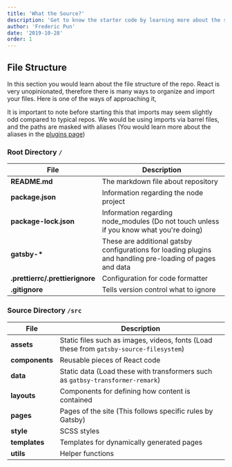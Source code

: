 ```yaml
---
title: 'What the Source?'
description: 'Get to know the starter code by learning more about the structure of repository.'
author: 'Frederic Pun'
date: '2019-10-28'
order: 1
---
```


## File Structure

In this section you would learn about the file structure of the repo. React is very unopinionated,
therefore there is many ways to organize and import your files. Here is one of the ways of approaching
it,

It is important to note before starting this that imports may seem slightly odd compared to typical
repos. We would be using imports via barrel files, and the paths are masked with aliases (You would learn
more about the aliases in the [plugins page](/plugins))

### Root Directory ```/```
| File | Description |
| --- | --- |
| **README.md** | The markdown file about repository |
| **package.json** | Information regarding the node project |
| **package-lock.json** | Information regarding node_modules (Do not touch unless if you know what you're doing) |
| **gatsby-\*** | These are additional gatsby configurations for loading plugins and handling pre-loading of pages and data |
| **.prettierrc/.prettierignore** | Configuration for code formatter |
| **.gitignore** | Tells version control what to ignore |

### Source Directory ```/src```
| File | Description |
| --- | --- |
| **assets** | Static files such as images, videos, fonts (Load these from ```gatsby-source-filesystem```) |
| **components** | Reusable pieces of React code |
| **data** | Static data (Load these with transformers such as ```gatbsy-transformer-remark```) |
| **layouts** | Components for defining how content is contained |
| **pages** | Pages of the site (This follows specific rules by Gatsby) |
| **style** | SCSS styles |
| **templates** | Templates for dynamically generated pages |
| **utils** | Helper functions |
